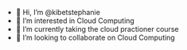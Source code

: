 - 👋 Hi, I’m @kibetstephanie
- 👀 I’m interested in Cloud Computing
- 🌱 I’m currently taking the cloud practioner course
- 💞️ I’m looking to collaborate on Cloud Computing 

<!---
kibetstephanie/kibetstephanie is a ✨ special ✨ repository because its `README.md` (this file) appears on your GitHub profile.
You can click the Preview link to take a look at your changes.
--->
